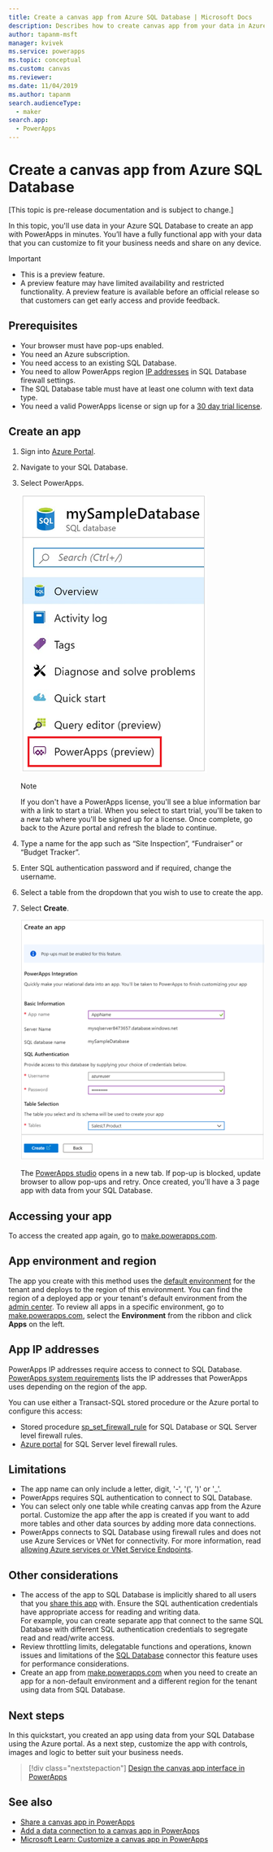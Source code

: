 ```yaml
---
title: Create a canvas app from Azure SQL Database | Microsoft Docs
description: Describes how to create canvas app from your data in Azure SQL Database
author: tapanm-msft
manager: kvivek
ms.service: powerapps
ms.topic: conceptual
ms.custom: canvas
ms.reviewer: 
ms.date: 11/04/2019
ms.author: tapanm
search.audienceType: 
  - maker
search.app: 
  - PowerApps
---
```

# Create a canvas app from Azure SQL Database

[This topic is pre-release documentation and is subject to change.]

In this topic, you'll use data in your Azure SQL Database to create an app with PowerApps in minutes. You’ll have a fully functional app with your data that you can customize to fit your business needs and share  on any device.

> [!IMPORTANT]
> - This is a preview feature.
> - A preview feature may have limited availability and restricted functionality. A preview feature is available before an official release so that customers can get early access and provide feedback.

## Prerequisites

- Your browser must have pop-ups enabled.
- You need an Azure subscription.
- You need access to an existing SQL Database.
- You need to allow PowerApps region [IP addresses](#app-ip-addresses) in SQL Database firewall settings.
- The SQL Database table must have at least one column with text data type.
- You need a valid PowerApps license or sign up for a [30 day trial license](../signup-for-powerapps.md).

## Create an app

1. Sign into [Azure Portal](https://portal.azure.com).
2. Navigate to your SQL Database.
3. Select PowerApps.

    
    ![PowerApps option in SQL Database options](./media/app-from-azure-sql-database/powerapps-link-azure-portal.png "PowerApps option inside SQL Database")

    > [!NOTE]
    > If you don't have a PowerApps license, you'll see a blue information bar with a link to start a trial. When you select to start trial, you'll be taken to a new tab where you'll be signed up for a license. Once complete, go back to the Azure portal and refresh the blade to continue.

4. Type a name for the app such as “Site Inspection”, “Fundraiser” or “Budget Tracker”.

5. Enter SQL authentication password and if required, change the username.
6. Select a table from the dropdown that you wish to use to create the app.

7. Select **Create**.


    ![Specify the information for your app](./media/app-from-azure-sql-database/powerapps-create-page-azure-portal.png "Specify the information for your app")

    The [PowerApps studio](https://create.powerapps.com/studio/) opens in a new tab. If pop-up is blocked, update browser to allow pop-ups and retry. Once created, you'll have a 3 page app with data from your SQL Database.

## Accessing your app

To access the created app again, go to [make.powerapps.com](https://make.powerapps.com).

## App environment and region

The app you create with this method uses the [default environment](https://docs.microsoft.com/power-platform/admin/environments-overview#the-default-environment) for the tenant and deploys to the region of this environment. You can find the region of a deployed app or your tenant's default environment from the [admin center](https://docs.microsoft.com/power-platform/admin/regions-overview#how-do-i-find-out-where-my-app-is-deployed). To review all apps in a specific environment, go to [make.powerapps.com](https://make.powerapps.com), select the **Environment** from the ribbon and click **Apps** on the left.

## App IP addresses

PowerApps IP addresses require access to connect to SQL Database. [PowerApps system requirements](limits-and-config.md#ip-addresses) lists the IP addresses that PowerApps uses depending on the region of the app.

You can use either a Transact-SQL stored procedure or the Azure portal to configure this access:

- Stored procedure [sp_set_firewall_rule](https://docs.microsoft.com/sql/relational-databases/system-stored-procedures/sp-set-firewall-rule-azure-sql-database?view=azuresqldb-current) for SQL Database or SQL Server level firewall rules.
- [Azure portal](https://docs.microsoft.com/azure/sql-database/sql-database-firewall-configure) for SQL Server level firewall rules.

## Limitations

- The app name can only include a letter, digit, '-', '(', ')' or '_'.
- PowerApps requires SQL authentication to connect to SQL Database.
- You can select only one table while creating canvas app from the Azure portal. Customize the app after the app is created if you want to add more tables and other data sources by adding more data connections.
- PowerApps connects to SQL Database using firewall rules and does not use Azure Services or VNet for connectivity. For more information, read [allowing Azure services or VNet Service Endpoints](https://docs.microsoft.com/azure/sql-database/sql-database-vnet-service-endpoint-rule-overview).

## Other considerations

- The access of the app to SQL Database is implicitly shared to all users that you [share this app](share-app.md) with. Ensure the SQL authentication credentials have appropriate access for reading and writing data. </br> For example, you can create separate app that connect to the same SQL Database with different SQL authentication credentials to segregate read and read/write access.
- Review throttling limits, delegatable functions and operations, known issues and limitations of the [SQL Database](https://docs.microsoft.com/connectors/sql/) connector this feature uses for performance considerations.
- Create an app from [make.powerapps.com](https://make.powerapps.com) when you need to create an app for a non-default environment and a different region for the tenant using data from SQL Database.

## Next steps

In this quickstart, you created an app using data from your SQL Database using the Azure portal. As a next step, customize the app with controls, images and logic to better suit your business needs.

> [!div class="nextstepaction"]
> [Design the canvas app interface in PowerApps](add-configure-controls.md)

## See also

- [Share a canvas app in PowerApps](share-app.md) </br>
- [Add a data connection to a canvas app in PowerApps](add-data-connection.md#add-data-source)</br>
- [Microsoft Learn: Customize a canvas app in PowerApps](https://docs.microsoft.com/learn/modules/customize-apps-in-powerapps/)
